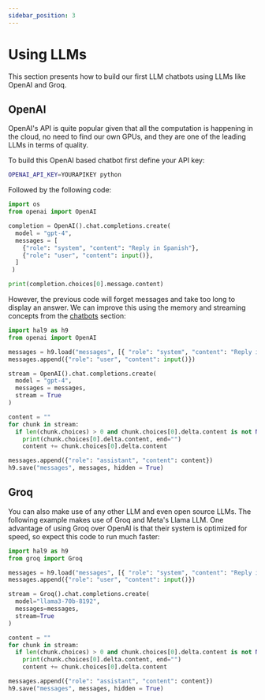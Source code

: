```yaml
---
sidebar_position: 3
---
```


# Using LLMs

This section presents how to build our first LLM chatbots using LLMs like OpenAI and Groq.

## OpenAI

OpenAI's API is quite popular given that all the computation is happening in the cloud, no need to find our own GPUs, and they are one of the leading LLMs in terms of quality.

To build this OpenAI based chatbot first define your API key:

```bash
OPENAI_API_KEY=YOURAPIKEY python
```

Followed by the following code:

```python
import os
from openai import OpenAI

completion = OpenAI().chat.completions.create(
  model = "gpt-4",
  messages = [
    {"role": "system", "content": "Reply in Spanish"},
    {"role": "user", "content": input()},
  ]
 )

print(completion.choices[0].message.content)
```

However, the previous code will forget messages and take too long to display an answer. We can improve this using the memory and streaming concepts from the [chatbots](chatbots.md) section:

```python
import hal9 as h9
from openai import OpenAI

messages = h9.load("messages", [{ "role": "system", "content": "Reply in Spanish" }])
messages.append({"role": "user", "content": input()})

stream = OpenAI().chat.completions.create(
  model = "gpt-4",
  messages = messages,
  stream = True
)

content = ""
for chunk in stream:
  if len(chunk.choices) > 0 and chunk.choices[0].delta.content is not None: 
    print(chunk.choices[0].delta.content, end="")
    content += chunk.choices[0].delta.content

messages.append({"role": "assistant", "content": content})
h9.save("messages", messages, hidden = True)
```

## Groq

You can also make use of any other LLM and even open source LLMs. The following example makes use of Groq and Meta's Llama LLM. One advantage of using Groq over OpenAI is that their system is optimized for speed, so expect this code to run much faster:

```python
import hal9 as h9
from groq import Groq

messages = h9.load("messages", [{ "role": "system", "content": "Reply in Spanish" }])
messages.append({"role": "user", "content": input()})

stream = Groq().chat.completions.create(
  model="llama3-70b-8192",
  messages=messages,
  stream=True
)

content = ""
for chunk in stream:
  if len(chunk.choices) > 0 and chunk.choices[0].delta.content is not None: 
    print(chunk.choices[0].delta.content, end="")
    content += chunk.choices[0].delta.content

messages.append({"role": "assistant", "content": content})
h9.save("messages", messages, hidden = True)
```